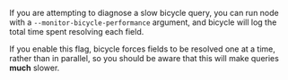 If you are attempting to diagnose a slow bicycle query, you can run node with a `--monitor-bicycle-performance` argument, and bicycle will log the total time spent resolving each field.

If you enable this flag, bicycle forces fields to be resolved one at a time, rather than in parallel, so you should be aware that this will make queries **much** slower.
